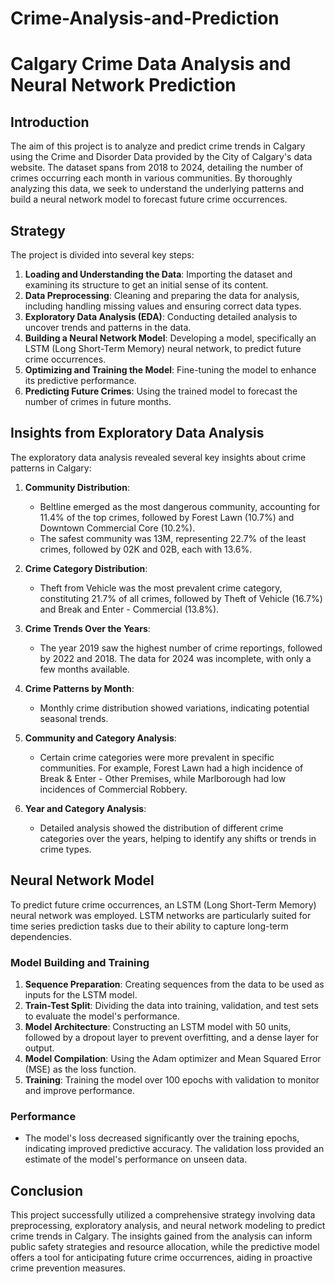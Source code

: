 # Crime-Analysis-and-Prediction
# Calgary Crime Data Analysis and Neural Network Prediction

## Introduction
The aim of this project is to analyze and predict crime trends in Calgary using the Crime and Disorder Data provided by the City of Calgary's data website. The dataset spans from 2018 to 2024, detailing the number of crimes occurring each month in various communities. By thoroughly analyzing this data, we seek to understand the underlying patterns and build a neural network model to forecast future crime occurrences.

## Strategy
The project is divided into several key steps:

1. **Loading and Understanding the Data**: Importing the dataset and examining its structure to get an initial sense of its content.
2. **Data Preprocessing**: Cleaning and preparing the data for analysis, including handling missing values and ensuring correct data types.
3. **Exploratory Data Analysis (EDA)**: Conducting detailed analysis to uncover trends and patterns in the data.
4. **Building a Neural Network Model**: Developing a model, specifically an LSTM (Long Short-Term Memory) neural network, to predict future crime occurrences.
5. **Optimizing and Training the Model**: Fine-tuning the model to enhance its predictive performance.
6. **Predicting Future Crimes**: Using the trained model to forecast the number of crimes in future months.

## Insights from Exploratory Data Analysis
The exploratory data analysis revealed several key insights about crime patterns in Calgary:

1. **Community Distribution**:
   - Beltline emerged as the most dangerous community, accounting for 11.4% of the top crimes, followed by Forest Lawn (10.7%) and Downtown Commercial Core (10.2%).
   - The safest community was 13M, representing 22.7% of the least crimes, followed by 02K and 02B, each with 13.6%.

2. **Crime Category Distribution**:
   - Theft from Vehicle was the most prevalent crime category, constituting 21.7% of all crimes, followed by Theft of Vehicle (16.7%) and Break and Enter - Commercial (13.8%).

3. **Crime Trends Over the Years**:
   - The year 2019 saw the highest number of crime reportings, followed by 2022 and 2018. The data for 2024 was incomplete, with only a few months available.

4. **Crime Patterns by Month**:
   - Monthly crime distribution showed variations, indicating potential seasonal trends.

5. **Community and Category Analysis**:
   - Certain crime categories were more prevalent in specific communities. For example, Forest Lawn had a high incidence of Break & Enter - Other Premises, while Marlborough had low incidences of Commercial Robbery.

6. **Year and Category Analysis**:
   - Detailed analysis showed the distribution of different crime categories over the years, helping to identify any shifts or trends in crime types.

## Neural Network Model
To predict future crime occurrences, an LSTM (Long Short-Term Memory) neural network was employed. LSTM networks are particularly suited for time series prediction tasks due to their ability to capture long-term dependencies.

### Model Building and Training
1. **Sequence Preparation**: Creating sequences from the data to be used as inputs for the LSTM model.
2. **Train-Test Split**: Dividing the data into training, validation, and test sets to evaluate the model's performance.
3. **Model Architecture**: Constructing an LSTM model with 50 units, followed by a dropout layer to prevent overfitting, and a dense layer for output.
4. **Model Compilation**: Using the Adam optimizer and Mean Squared Error (MSE) as the loss function.
5. **Training**: Training the model over 100 epochs with validation to monitor and improve performance.

### Performance
- The model's loss decreased significantly over the training epochs, indicating improved predictive accuracy. The validation loss provided an estimate of the model's performance on unseen data.

## Conclusion
This project successfully utilized a comprehensive strategy involving data preprocessing, exploratory analysis, and neural network modeling to predict crime trends in Calgary. The insights gained from the analysis can inform public safety strategies and resource allocation, while the predictive model offers a tool for anticipating future crime occurrences, aiding in proactive crime prevention measures.
